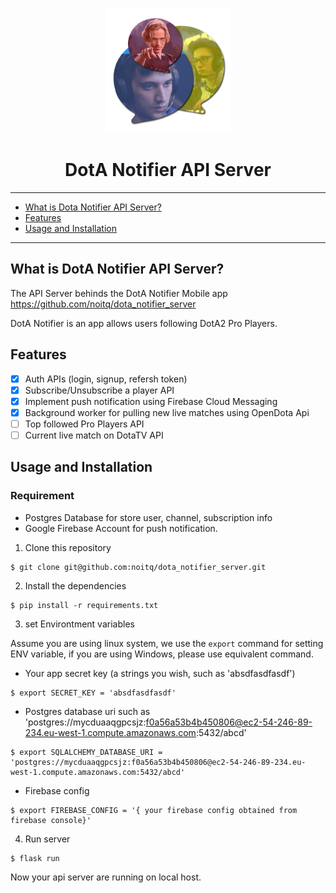 <p align="center">
  <img src="docs/images/app_icon.png" width="200">
</p>
<h1 align="center"> DotA Notifier API Server</h1>

---

- [What is Dota Notifier API Server?](#what-is-dota-notifier-api-server)
- [Features](#features)
- [Usage and Installation](#usage-and-installation)

---


## What is DotA Notifier API Server?

The API Server behinds the DotA Notifier Mobile app https://github.com/noitq/dota_notifier_server

DotA Notifier is an app allows users following DotA2 Pro Players. 

## Features

- [x] Auth APIs (login, signup, refersh token)
- [x] Subscribe/Unsubscribe a player API
- [x] Implement push notification using Firebase Cloud Messaging
- [x] Background worker for pulling new live matches using OpenDota Api
- [ ] Top followed Pro Players API
- [ ] Current live match on DotaTV API

## Usage and Installation

### Requirement
- Postgres Database for store user, channel, subscription info
- Google Firebase Account for push notification.

1. Clone this repository
```
$ git clone git@github.com:noitq/dota_notifier_server.git
```
2. Install the dependencies
```
$ pip install -r requirements.txt
```
3. set Environtment variables

Assume you are using linux system, we use the ```export``` command for setting ENV variable, if you are using Windows, please use equivalent command.

- Your app secret key (a strings you wish, such as 'absdfasdfasdf')
```
$ export SECRET_KEY = 'absdfasdfasdf'
```
- Postgres database uri such as 'postgres://mycduaaqgpcsjz:f0a56a53b4b450806@ec2-54-246-89-234.eu-west-1.compute.amazonaws.com:5432/abcd'
```
$ export SQLALCHEMY_DATABASE_URI = 'postgres://mycduaaqgpcsjz:f0a56a53b4b450806@ec2-54-246-89-234.eu-west-1.compute.amazonaws.com:5432/abcd'
```
- Firebase config
```
$ export FIREBASE_CONFIG = '{ your firebase config obtained from firebase console}'
```

4. Run server
```
$ flask run
```
Now your api server are running on local host.
